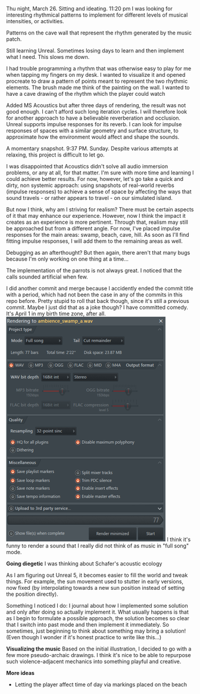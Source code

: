 Thu night, March 26. Sitting and ideating. 11:20 pm
I was looking for interesting rhythmical patterns to implement for different levels of musical intensities, or activities.

Patterns on the cave wall that represent the rhythm generated by the music patch.


Still learning Unreal. Sometimes losing days to learn and then implement what I need. This slows me down.


I had trouble programming a rhythm that was otherwise easy to play for me when tapping my fingers on my desk. I wanted to visualize it and opened procreate to draw a pattern of points meant to represent the two rhythmic elements. The brush made me think of the painting on the wall. I wanted to have a cave drawing of the rhythm which the player could watch


Added MS Acoustics but after three days of rendering, the result was not good enough.
I can't afford such long iteration cycles. I will therefore look for another approach to have a believable reverberation and occlusion. Unreal supports impulse responses for its reverb. I can look for impulse responses of spaces with a similar geometry and surface structure, to approximate how the environment would affect and shape the sounds.

A momentary snapshot. 9:37 PM. Sunday.
Despite various attempts at relaxing, this project is difficult to let go.

I was disappointed that Acoustics didn't solve all audio immersion problems, or any at all, for that matter. I'm sure with more time and learning I could achieve better results. For now, however, let's go take a quick and dirty, non systemic approach: using snapshots of real-world reverbs (impulse responses) to achieve a sense of space by affecting the ways that sound travels - or rather appears to travel - on our simulated island.

But now I think, why am I striving for realism? There must be certain aspects of it that may enhance our experience. However, now I think the impact it creates as an experience is more pertinent. Through that, realism may still be approached but from a different angle.
For now, I've placed impulse responses for the main areas: swamp, beach, cave, hill. As soon as I'll find fitting impulse responses, I will add them to the remaining areas as well.

Debugging as an afterthought? But then again, there aren't that many bugs because I'm only working on one thing at a time...

The implementation of the parrots is not always great. I noticed that the calls sounded artificial when few.

I did another commit and merge because I accidently ended the commit title with a period, which had not been the case in any of the commits in this repo before. Pretty stupid to roll that back though, since it's still a previous commit. Maybe I just did that as a joke though? I have committed comedy. It's April 1 in my birth time zone, after all.
![](attachments/Pasted%20image%2020240409001242.png)
I think it's funny to render a sound that I really did not think of as music in "full song" mode.


**Going diegetic**
I was thinking about Schafer's acoustic ecology

As I am figuring out Unreal 5, it becomes easier to fill the world and tweak things. For example, the sun movement used to stutter in early versions, now fixed (by interpolating towards a new sun position instead of setting the position directly). 


Something I noticed I do: I journal about how I implemented some solution and only after doing so actually implement it. What usually happens is that as I begin to formulate a possible approach, the solution becomes so clear that I switch into past mode and then implement it immediately. So sometimes, just beginning to think about something may bring a solution! (Even though I wonder if it's honest practice to write like this...)



**Visualizing the music**
Based on the initial illustration, I decided to go with a few more pseudo-archaic drawings.
I think it's nice to be able to repurpose such violence-adjacent mechanics into something playful and creative.


**More ideas**
- Letting the player affect time of day via markings placed on the beach
